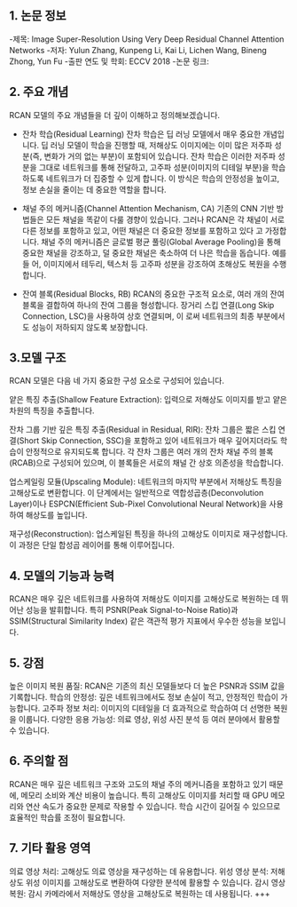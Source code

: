 ## 1. 논문 정보
  -제목: Image Super-Resolution Using Very Deep Residual Channel Attention Networks
  -저자: Yulun Zhang, Kunpeng Li, Kai Li, Lichen Wang, Bineng Zhong, Yun Fu
  -출판 연도 및 학회: ECCV 2018
  -논문 링크: 

## 2. 주요 개념
RCAN 모델의 주요 개념들을 더 깊이 이해하고 정의해보겠습니다.

  - 잔차 학습(Residual Learning)
잔차 학습은 딥 러닝 모델에서 매우 중요한 개념입니다. 딥 러닝 모델이 학습을 진행할 때, 저해상도 이미지에는 이미 많은 저주파 성분(즉, 변화가 거의 없는 부분)이 포함되어 있습니다. 잔차 학습은 이러한 저주파 성분을 그대로 네트워크를 통해 전달하고, 고주파 성분(이미지의 디테일 부분)을 학습하도록 네트워크가 더 집중할 수 있게 합니다. 이 방식은 학습의 안정성을 높이고, 정보 손실을 줄이는 데 중요한 역할을 합니다.

  - 채널 주의 메커니즘(Channel Attention Mechanism, CA)
  기존의 CNN 기반 방법들은 모든 채널을 똑같이 다룰 경향이 있습니다. 그러나 RCAN은 각 채널이 서로 다른 정보를 포함하고 있고, 어떤 채널은 더 중요한 정보를 포함하고 있다    고 가정합니다. 채널 주의 메커니즘은 글로벌 평균 풀링(Global Average Pooling)을 통해 중요한 채널을 강조하고, 덜 중요한 채널은 축소하여 더 나은 학습을 돕습니다. 예를    들  어, 이미지에서 테두리, 텍스처 등 고주파 성분을 강조하여 초해상도 복원을 수행합니다.

  - 잔여 블록(Residual Blocks, RB)
  RCAN의 중요한 구조적 요소로, 여러 개의 잔여 블록을 결합하여 하나의 잔여 그룹을 형성합니다. 장거리 스킵 연결(Long Skip Connection, LSC)을 사용하여 상호 연결되며, 이    로써 네트워크의 최종 부분에서도 성능이 저하되지 않도록 보장합니다.

## 3.모델 구조
RCAN 모델은 다음 네 가지 중요한 구성 요소로 구성되어 있습니다.

얕은 특징 추출(Shallow Feature Extraction):
입력으로 저해상도 이미지를 받고 얕은 차원의 특징을 추출합니다.

잔차 그룹 기반 깊은 특징 추출(Residual in Residual, RIR):
잔차 그룹은 짧은 스킵 연결(Short Skip Connection, SSC)을 포함하고 있어 네트워크가 매우 깊어지더라도 학습이 안정적으로 유지되도록 합니다. 각 잔차 그룹은 여러 개의 잔차 채널 주의 블록(RCAB)으로 구성되어 있으며, 이 블록들은 서로의 채널 간 상호 의존성을 학습합니다.

업스케일링 모듈(Upscaling Module):
네트워크의 마지막 부분에서 저해상도 특징을 고해상도로 변환합니다. 이 단계에서는 일반적으로 역합성곱층(Deconvolution Layer)이나 ESPCN(Efficient Sub-Pixel Convolutional Neural Network)을 사용하여 해상도를 높입니다.

재구성(Reconstruction):
업스케일된 특징을 하나의 고해상도 이미지로 재구성합니다. 이 과정은 단일 합성곱 레이어를 통해 이루어집니다.

## 4. 모델의 기능과 능력
RCAN은 매우 깊은 네트워크를 사용하여 저해상도 이미지를 고해상도로 복원하는 데 뛰어난 성능을 발휘합니다. 특히 PSNR(Peak Signal-to-Noise Ratio)과 SSIM(Structural Similarity Index) 같은 객관적 평가 지표에서 우수한 성능을 보입니다.

## 5. 강점
높은 이미지 복원 품질: RCAN은 기존의 최신 모델들보다 더 높은 PSNR과 SSIM 값을 기록합니다.
학습의 안정성: 깊은 네트워크에서도 정보 손실이 적고, 안정적인 학습이 가능합니다.
고주파 정보 처리: 이미지의 디테일을 더 효과적으로 학습하여 더 선명한 복원을 이룹니다.
다양한 응용 가능성: 의료 영상, 위성 사진 분석 등 여러 분야에서 활용할 수 있습니다.
## 6. 주의할 점
RCAN은 매우 깊은 네트워크 구조와 고도의 채널 주의 메커니즘을 포함하고 있기 때문에, 메모리 소비와 계산 비용이 높습니다. 특히 고해상도 이미지를 처리할 때 GPU 메모리와 연산 속도가 중요한 문제로 작용할 수 있습니다. 학습 시간이 길어질 수 있으므로 효율적인 학습률 조정이 필요합니다.

## 7. 기타 활용 영역
의료 영상 처리: 고해상도 의료 영상을 재구성하는 데 유용합니다.
위성 영상 분석: 저해상도 위성 이미지를 고해상도로 변환하여 다양한 분석에 활용할 수 있습니다.
감시 영상 복원: 감시 카메라에서 저해상도 영상을 고해상도로 복원하는 데 사용됩니다. +++
